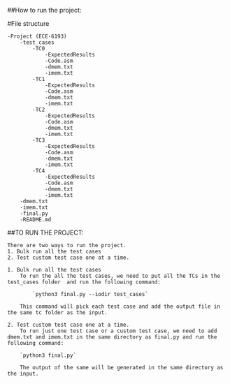 ##How to run the project:

#File structure 
```
-Project (ECE-6193)
    -test_cases
        -TC0
            -ExpectedResults
            -Code.asm
            -dmem.txt
            -imem.txt
        -TC1
            -ExpectedResults
            -Code.asm
            -dmem.txt
            -imem.txt
        -TC2
            -ExpectedResults
            -Code.asm
            -dmem.txt
            -imem.txt
        -TC3
            -ExpectedResults
            -Code.asm
            -dmem.txt
            -imem.txt
        -TC4
            -ExpectedResults
            -Code.asm
            -dmem.txt
            -imem.txt
    -dmem.txt
    -imem.txt
    -final.py
    -README.md
```

##TO RUN THE PROJECT:

    There are two ways to run the project.
    1. Bulk run all the test cases
    2. Test custom test case one at a time.

    1. Bulk run all the test cases
        To run the all the test cases, we need to put all the TCs in the test_cases folder  and run the following command:
            
            `python3 final.py --iodir test_cases`

        This command will pick each test case and add the output file in the same tc folder as the input. 
    
    2. Test custom test case one at a time. 
        To run just one test case or a custom test case, we need to add dmem.txt and imem.txt in the same directory as final.py and run the following command:

        `python3 final.py`

        The output of the same will be generated in the same directory as the input. 
